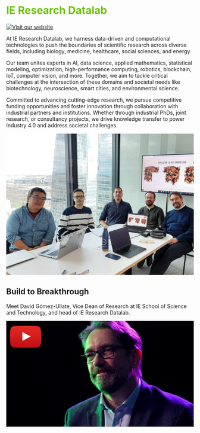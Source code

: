 # <span style="color:#6dc201;">IE Research Datalab</span>

[![Visit our website](https://img.shields.io/badge/Visit%20our%20website-6dc201?style=for-the-badge&logo=internet-explorer&logoColor=green)](https://www.ie.edu/ieresearchdatalab/)

At IE Research Datalab, we harness data-driven and computational technologies to push the boundaries of scientific research across diverse fields, including biology, medicine, healthcare, social sciences, and energy.

Our team unites experts in AI, data science, applied mathematics, statistical modeling, optimization, high-performance computing, robotics, blockchain, IoT, computer vision, and more. Together, we aim to tackle critical challenges at the intersection of these domains and societal needs like biotechnology, neuroscience, smart cities, and environmental science.

Committed to advancing cutting-edge research, we pursue competitive funding opportunities and foster innovation through collaboration with industrial partners and institutions. Whether through industrial PhDs, joint research, or consultancy projects, we drive knowledge transfer to power Industry 4.0 and address societal challenges.

<img src="https://github.com/IEResearchDatalab/.github/blob/main/img/team.jpg" alt="IE Research Datalab Team">

## Build to Breakthrough

Meet David Gómez-Ullate, Vice Dean of Research at IE School of Science and Technology, and head of IE Research Datalab.

<a href="https://www.youtube.com/watch?v=E8Q9kFeZ1t0">
  <img src="https://github.com/IEResearchDatalab/.github/blob/main/img/thumbail.jpg" alt="IE School of Science & Technology from every angle - David Gómez Ullate" title="IE School of Science & Technology from every angle - David Gómez Ullate"/>
</a>

<!-- To generate a new one: https://markdown-videos.jorgenkh.no/ -->